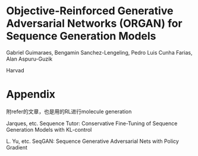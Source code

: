 # Objective-Reinforced Generative Adversarial Networks (ORGAN) for Sequence Generation Models

Gabriel Guimaraes, Bengamin Sanchez-Lengeling, Pedro Luis Cunha Farias, Alan Aspuru-Guzik

Harvad

# Appendix

附refer的文章，也是用的RL进行molecule generation

Jarques, etc. Sequence Tutor: Conservative Fine-Tuning of Sequence Generation Models with KL-control

L. Yu, etc. SeqGAN: Sequence Generative Adversarial Nets with Policy Gradient